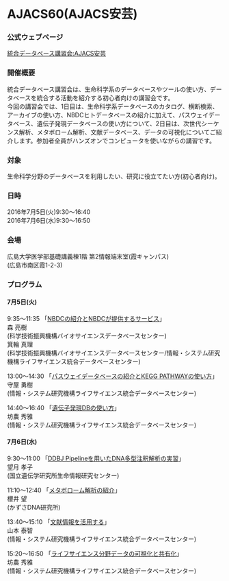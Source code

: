 # AJACS60(AJACS安芸)

### 公式ウェブページ
[統合データベース講習会:AJACS安芸](http://events.biosciencedbc.jp/training/ajacs60)

### 開催概要
統合データベース講習会は、生命科学系のデータベースやツールの使い方、データベースを統合する活動を紹介する初心者向けの講習会です。  
今回の講習会では、1日目は、生命科学系データベースのカタログ、横断検索、アーカイブの使い方、NBDCヒトデータベースの紹介に加えて、パスウェイデータベース、遺伝子発現データベースの使い方について、2日目は、次世代シーケンス解析、メタボローム解析、文献データベース、データの可視化についてご紹介します。参加者全員がハンズオンでコンピュータを使いながらの講習です。  

### 対象
生命科学分野のデータベースを利用したい、研究に役立てたい方(初心者向け)。  

### 日時
2016年7月5日(火)9:30～16:40  
2016年7月6日(水)9:30～16:50  

### 会場
広島大学医学部基礎講義棟1階 第2情報端末室(霞キャンパス)  
(広島市南区霞1-2-3)  

### プログラム
#### 7月5日(火)
9:35～11:35 「[NBDCの紹介とNBDCが提供するサービス](https://github.com/AJACS-training/AJACS60/blob/master/mori/)」  
森 亮樹  
(科学技術振興機構バイオサイエンスデータベースセンター)  
箕輪 真理  
(科学技術振興機構バイオサイエンスデータベースセンター/情報・システム研究機構ライフサイエンス統合データベースセンター)  

13:00～14:30 「[パスウェイデータベースの紹介とKEGG PATHWAYの使い方](https://github.com/AJACS-training/AJACS60/blob/master/moriya/)」  
守屋 勇樹  
(情報・システム研究機構ライフサイエンス統合データベースセンター)  

14:40～16:40 「[遺伝子発現DBの使い方](https://github.com/AJACS-training/AJACS60/blob/master/bono1/)」  
坊農 秀雅  
(情報・システム研究機構ライフサイエンス統合データベースセンター)  

#### 7月6日(水)

9:30～11:00 「[DDBJ Pipelineを用いたDNA多型注釈解析の実習](https://github.com/AJACS-training/AJACS60/blob/master/mochizuki/)」  
望月 孝子  
(国立遺伝学研究所生命情報研究センター)  

11:10～12:40 「[メタボローム解析の紹介](https://github.com/AJACS-training/AJACS60/blob/master/sakurai/)」  
櫻井 望  
(かずさDNA研究所)  

13:40～15:10 「[文献情報を活用する](https://github.com/AJACS-training/AJACS60/blob/master/yamamoto/)」  
山本 泰智  
(情報・システム研究機構ライフサイエンス統合データベースセンター)  

15:20～16:50 「[ライフサイエンス分野データの可視化と共有化](https://github.com/AJACS-training/AJACS60/blob/master/bono2/)」  
坊農 秀雅  
(情報・システム研究機構ライフサイエンス統合データベースセンター)  
